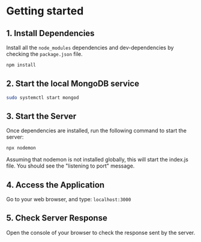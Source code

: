 # Getting started
## 1. Install Dependencies
Install all the `node_modules` dependencies and dev-dependencies by checking the `package.json` file.
```bash
npm install
```

## 2. Start the local MongoDB service
```bash 
sudo systemctl start mongod
```

## 3. Start the Server
Once dependencies are installed, run the following command to start the server:
```bash 
npx nodemon
```
Assuming that nodemon is not installed globally, this will start the index.js file. You should see the "listening to port" message.

## 4. Access the Application
Go to your web browser, and type: `localhost:3000`

## 5. Check Server Response
Open the console of your browser to check the response sent by the server.
